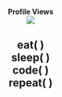 
<p align="center"> 
  <b>Profile Views</b><br>
  <img src="https://profile-counter.glitch.me/KelosDev/count.svg" />
</p>

<h2></h2>

<h2 align="center">eat( ) <br/>  sleep( ) <br/>  code( ) <br/>  repeat( ) <br/></h2><br>
